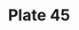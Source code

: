 ---
flag: 
order: '33'
pid: '45'
an: '6'
title: Plate 45
rev_year: 
_date: 23 juin 1798
caption: Chapeau à la minevre, robe zébrée. Tivoli 24 Prairial
translation: 'Chapeau à la minevre, stripped dress. Tivoli 24 Prairial. '
student: Sarah Bigler
keywords: zébrée
column: 
flag_translation: 
permalink: /plates/45
layout: plate-page
---